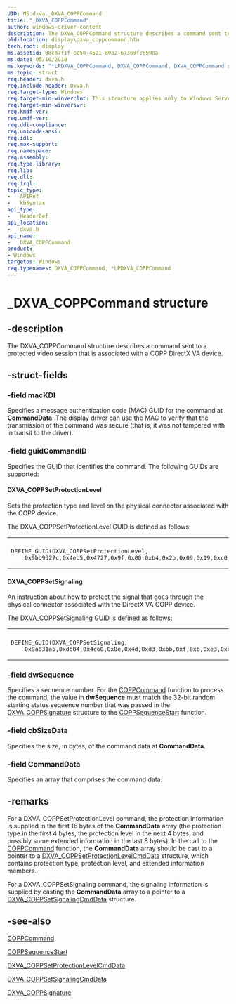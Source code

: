 ```yaml
---
UID: NS:dxva._DXVA_COPPCommand
title: "_DXVA_COPPCommand"
author: windows-driver-content
description: The DXVA_COPPCommand structure describes a command sent to a protected video session that is associated with a COPP DirectX VA device.
old-location: display\dxva_coppcommand.htm
tech.root: display
ms.assetid: 08c87f1f-ea50-4521-80a2-67369fc6598a
ms.date: 05/10/2018
ms.keywords: "*LPDXVA_COPPCommand, DXVA_COPPCommand, DXVA_COPPCommand structure [Display Devices], LPDXVA_COPPCommand, LPDXVA_COPPCommand structure pointer [Display Devices], _DXVA_COPPCommand, display.dxva_coppcommand, dxva/DXVA_COPPCommand, dxva/LPDXVA_COPPCommand, dxvaref_e27ea691-6ae9-41fc-9649-670231cb5ce8.xml"
ms.topic: struct
req.header: dxva.h
req.include-header: Dxva.h
req.target-type: Windows
req.target-min-winverclnt: This structure applies only to Windows Server 2003 with SP1 and later, and Windows XP with SP2 and later.
req.target-min-winversvr: 
req.kmdf-ver: 
req.umdf-ver: 
req.ddi-compliance: 
req.unicode-ansi: 
req.idl: 
req.max-support: 
req.namespace: 
req.assembly: 
req.type-library: 
req.lib: 
req.dll: 
req.irql: 
topic_type:
-	APIRef
-	kbSyntax
api_type:
-	HeaderDef
api_location:
-	dxva.h
api_name:
-	DXVA_COPPCommand
product:
- Windows
targetos: Windows
req.typenames: DXVA_COPPCommand, *LPDXVA_COPPCommand
---
```


# _DXVA_COPPCommand structure


## -description


The DXVA_COPPCommand structure describes a command sent to a protected video session that is associated with a COPP DirectX VA device.


## -struct-fields




### -field macKDI

Specifies a message authentication code (MAC) GUID for the command at <b>CommandData</b>. The display driver can use the MAC to verify that the transmission of the command was secure (that is, it was not tampered with in transit to the driver). 


### -field guidCommandID

Specifies the GUID that identifies the command. The following GUIDs are supported:





#### DXVA_COPPSetProtectionLevel

Sets the protection type and level on the physical connector associated with the COPP device.

The DXVA_COPPSetProtectionLevel GUID is defined as follows:

<div class="code"><span codelanguage=""><table>
<tr>
<th></th>
</tr>
<tr>
<td>
<pre>DEFINE_GUID(DXVA_COPPSetProtectionLevel,
    0x9bb9327c,0x4eb5,0x4727,0x9f,0x00,0xb4,0x2b,0x09,0x19,0xc0,0xda);</pre>
</td>
</tr>
</table></span></div>


#### DXVA_COPPSetSignaling

An instruction about how to protect the signal that goes through the physical connector associated with the DirectX VA COPP device.

The DXVA_COPPSetSignaling GUID is defined as follows:

<div class="code"><span codelanguage=""><table>
<tr>
<th></th>
</tr>
<tr>
<td>
<pre>DEFINE_GUID(DXVA_COPPSetSignaling,
    0x9a631a5,0xd684,0x4c60,0x8e,0x4d,0xd3,0xbb,0xf,0xb,0xe3,0xee);</pre>
</td>
</tr>
</table></span></div>

### -field dwSequence

Specifies a sequence number. For the <a href="https://msdn.microsoft.com/library/windows/hardware/ff539642">COPPCommand</a> function to process the command, the value in <b>dwSequence</b> must match the 32-bit random starting status sequence number that was passed in the <a href="https://msdn.microsoft.com/library/windows/hardware/ff563150">DXVA_COPPSignature</a> structure to the <a href="https://msdn.microsoft.com/library/windows/hardware/ff540421">COPPSequenceStart</a> function.


### -field cbSizeData

Specifies the size, in bytes, of the command data at <b>CommandData</b>.


### -field CommandData

Specifies an array that comprises the command data. 


## -remarks



For a DXVA_COPPSetProtectionLevel command, the protection information is supplied in the first 16 bytes of the <b>CommandData</b> array (the protection type in the first 4 bytes, the protection level in the next 4 bytes, and possibly some extended information in the last 8 bytes). In the call to the <a href="https://msdn.microsoft.com/library/windows/hardware/ff539642">COPPCommand</a> function, the <b>CommandData</b> array should be cast to a pointer to a <a href="https://msdn.microsoft.com/library/windows/hardware/ff563143">DXVA_COPPSetProtectionLevelCmdData</a> structure, which contains protection type, protection level, and extended information members. 

For a DXVA_COPPSetSignaling command, the signaling information is supplied by casting the <b>CommandData</b> array to a pointer to a <a href="https://msdn.microsoft.com/library/windows/hardware/ff563146">DXVA_COPPSetSignalingCmdData</a> structure. 




## -see-also




<a href="https://msdn.microsoft.com/library/windows/hardware/ff539642">COPPCommand</a>



<a href="https://msdn.microsoft.com/library/windows/hardware/ff540421">COPPSequenceStart</a>



<a href="https://msdn.microsoft.com/library/windows/hardware/ff563143">DXVA_COPPSetProtectionLevelCmdData</a>



<a href="https://msdn.microsoft.com/library/windows/hardware/ff563146">DXVA_COPPSetSignalingCmdData</a>



<a href="https://msdn.microsoft.com/library/windows/hardware/ff563150">DXVA_COPPSignature</a>
 

 

